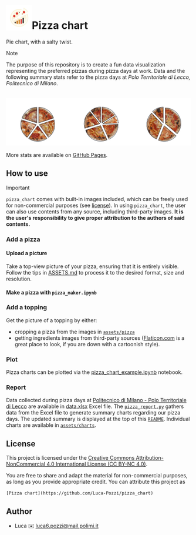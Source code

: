 <img align="left" height="70" src="./assets/logo/logo_nobg.png" />

# Pizza chart

Pie chart, with a salty twist.

> [!NOTE] 
> The purpose of this repository is to create a fun data visualization representing the preferred pizzas during pizza days at work. 
> Data and the following summary stats refer to the pizza days at *Polo Territoriale di Lecco, Politecnico di Milano*.

<!-- Adaptation to color scheme taken from https://stackoverflow.com/questions/65413712/changing-readme-md-image-display-conditional-to-github-light-mode-dark-mode -->
<br />
<picture>
  <source media="(prefers-color-scheme: dark)" srcset="https://github.com/Luca-Pozzi/pizza_chart/raw/master/assets/charts/summary_dark.png">
  <source media="(prefers-color-scheme: light)" srcset="https://github.com/Luca-Pozzi/pizza_chart/raw/master/assets/charts/summary_light.png">
  <img alt="Summary charts of pizza days at WE-COBOT in either dark or light mode adapting to selected color scheme" src="./assets/charts/summary_dark.png">
</picture>
<br />

More stats are available on [GitHub Pages](https://luca-pozzi.github.io/pizza_chart/).

## How to use

> [!IMPORTANT]
> `pizza_chart` comes with built-in images included, which can be freely used for non-commercial purposes (see [license](./LICENSE)).
> In using `pizza_chart`, the user can also use contents from any source, including third-party images. **It is the user's responsibility to give proper attribution to the authors of said contents.**

### Add a pizza
#### Upload a picture
Take a top-view picture of your pizza, ensuring that it is entirely visible.
Follow the tips in [ASSETS.md](./assets/ASSETS.md) to process it to the desired format, size and resolution.

#### Make a pizza with `pizza_maker.ipynb`

### Add a topping
Get the picture of a topping by either:
* cropping a pizza from the images in [`assets/pizza`](./assets/pizzas)
* getting ingredients images from third-party sources ([Flaticon.com](https://www.flaticon.com/) is a great place to look, if you are down with a cartoonish style).

### Plot
Pizza charts can be plotted via the [pizza_chart_example.ipynb](pizza_chart_example.ipynb) notebook.

### Report
Data collected during pizza days at [Politecnico di Milano - Polo Territoriale di Lecco](https://www.polo-lecco.polimi.it/) are available in [data.xlsx](./data/data.xlsx) Excel file.
The [`pizza_report.py`](./pizza_report.py) gathers data from the Excel file to generate summary charts regarding our pizza days. 
The updated summary is displayed at the top of this [`README`](README.md). Individual charts are available in [`assets/charts`](./assets/charts/).

## License
This project is licensed under the [Creative Commons Attribution-NonCommercial 4.0 International License (CC BY-NC 4.0)](LICENSE).

You are free to share and adapt the material for non-commercial purposes, as long as you provide appropriate credit. You can attribute this project as
```
[Pizza chart](https://github.com/Luca-Pozzi/pizza_chart)
```

## Author
* Luca :envelope: [luca6.pozzi@mail.polimi.it](mailto:luca6.pozzi@mail.polimi.it)
